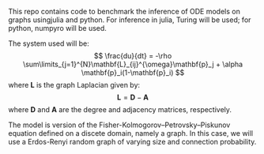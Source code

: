 This repo contains code to benchmark the inference of ODE models on graphs usingjulia and python. For inference in julia, Turing will be used; for python, numpyro will be used. 

The system used will be: 
$$
\frac{du}{dt} =  -\rho \sum\limits_{j=1}^{N}\mathbf{L}_{ij}^{\omega}\mathbf{p}_j + \alpha \mathbf{p}_i(1-\mathbf{p}_i)
$$
where $\mathbf{L}$ is the graph Laplacian given by: 
$$
\mathbf{L} = \mathbf{D} - \mathbf{A}
$$
where $\mathbf{D}$ and $\mathbf{A}$ are the degree and adjacency matrices, respectively. 

The model is version of the Fisher-Kolmogorov–Petrovsky–Piskunov equation defined on a discete domain, namely a graph. In this case, we will use a Erdos-Renyi random graph of varying size and connection probability.